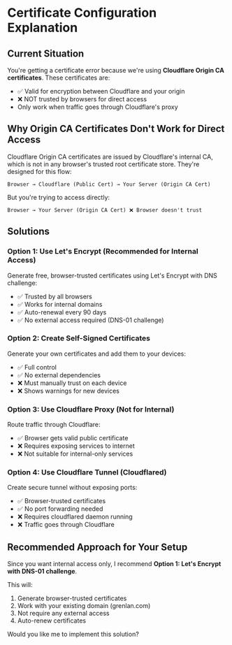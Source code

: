 # Certificate Configuration Explanation

## Current Situation
You're getting a certificate error because we're using **Cloudflare Origin CA certificates**. These certificates are:
- ✅ Valid for encryption between Cloudflare and your origin
- ❌ NOT trusted by browsers for direct access
- Only work when traffic goes through Cloudflare's proxy

## Why Origin CA Certificates Don't Work for Direct Access

Cloudflare Origin CA certificates are issued by Cloudflare's internal CA, which is not in any browser's trusted root certificate store. They're designed for this flow:

```
Browser → Cloudflare (Public Cert) → Your Server (Origin CA Cert)
```

But you're trying to access directly:
```
Browser → Your Server (Origin CA Cert) ❌ Browser doesn't trust
```

## Solutions

### Option 1: Use Let's Encrypt (Recommended for Internal Access)
Generate free, browser-trusted certificates using Let's Encrypt with DNS challenge:
- ✅ Trusted by all browsers
- ✅ Works for internal domains
- ✅ Auto-renewal every 90 days
- ✅ No external access required (DNS-01 challenge)

### Option 2: Create Self-Signed Certificates
Generate your own certificates and add them to your devices:
- ✅ Full control
- ✅ No external dependencies
- ❌ Must manually trust on each device
- ❌ Shows warnings for new devices

### Option 3: Use Cloudflare Proxy (Not for Internal)
Route traffic through Cloudflare:
- ✅ Browser gets valid public certificate
- ❌ Requires exposing services to internet
- ❌ Not suitable for internal-only services

### Option 4: Use Cloudflare Tunnel (Cloudflared)
Create secure tunnel without exposing ports:
- ✅ Browser-trusted certificates
- ✅ No port forwarding needed
- ❌ Requires cloudflared daemon running
- ❌ Traffic goes through Cloudflare

## Recommended Approach for Your Setup

Since you want internal access only, I recommend **Option 1: Let's Encrypt with DNS-01 challenge**.

This will:
1. Generate browser-trusted certificates
2. Work with your existing domain (grenlan.com)
3. Not require any external access
4. Auto-renew certificates

Would you like me to implement this solution?